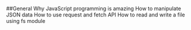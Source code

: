 ##General
Why JavaScript programming is amazing
How to manipulate JSON data
How to use request and fetch API
How to read and write a file using fs module
